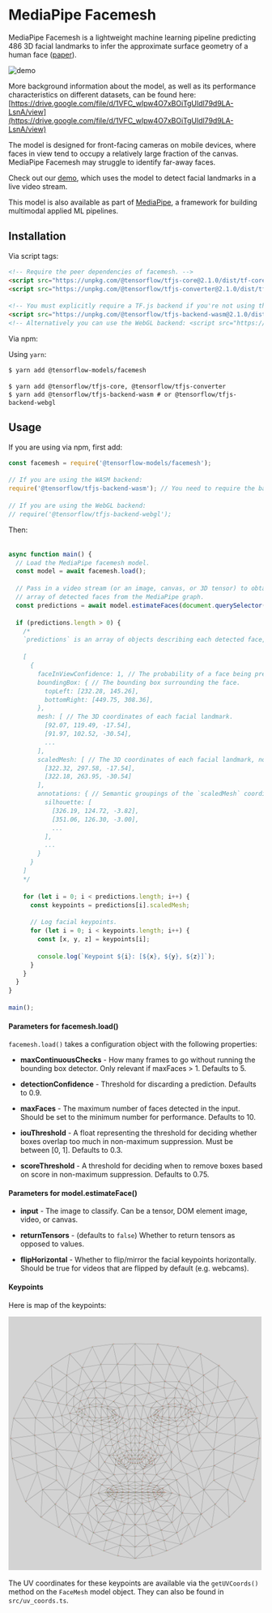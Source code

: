 # MediaPipe Facemesh

MediaPipe Facemesh is a lightweight machine learning pipeline predicting 486 3D facial landmarks to infer the approximate surface geometry of a human face ([paper](https://arxiv.org/pdf/1907.06724.pdf)).

<img src="demo.gif" alt="demo" style="width: 640px;"/>

More background information about the model, as well as its performance characteristics on different datasets, can be found here: [https://drive.google.com/file/d/1VFC_wIpw4O7xBOiTgUldl79d9LA-LsnA/view](https://drive.google.com/file/d/1VFC_wIpw4O7xBOiTgUldl79d9LA-LsnA/view)

The model is designed for front-facing cameras on mobile devices, where faces in view tend to occupy a relatively large fraction of the canvas. MediaPipe Facemesh may struggle to identify far-away faces.

Check out our [demo](https://storage.googleapis.com/tfjs-models/demos/facemesh/index.html), which uses the model to detect facial landmarks in a live video stream.

This model is also available as part of [MediaPipe](https://github.com/google/mediapipe/tree/master/mediapipe/models), a
framework for building multimodal applied ML pipelines.

## Installation

Via script tags:

```html
<!-- Require the peer dependencies of facemesh. -->
<script src="https://unpkg.com/@tensorflow/tfjs-core@2.1.0/dist/tf-core.js"></script>
<script src="https://unpkg.com/@tensorflow/tfjs-converter@2.1.0/dist/tf-converter.js"></script>

<!-- You must explicitly require a TF.js backend if you're not using the tfs union bundle. -->
<script src="https://unpkg.com/@tensorflow/tfjs-backend-wasm@2.1.0/dist/tf-backend-wasm.js"></script>
<!-- Alternatively you can use the WebGL backend: <script src="https://unpkg.com/@tensorflow/tfjs-backend-webgl@2.1.0/dist/tf-backend-webgl.js"></script> -->
```

Via npm:

Using `yarn`:

    $ yarn add @tensorflow-models/facemesh

    $ yarn add @tensorflow/tfjs-core, @tensorflow/tfjs-converter
    $ yarn add @tensorflow/tfjs-backend-wasm # or @tensorflow/tfjs-backend-webgl

## Usage

If you are using via npm, first add:

```js
const facemesh = require('@tensorflow-models/facemesh');

// If you are using the WASM backend:
require('@tensorflow/tfjs-backend-wasm'); // You need to require the backend explicitly because facemesh itself does not

// If you are using the WebGL backend:
// require('@tensorflow/tfjs-backend-webgl');
```

Then:

```js

async function main() {
  // Load the MediaPipe facemesh model.
  const model = await facemesh.load();

  // Pass in a video stream (or an image, canvas, or 3D tensor) to obtain an
  // array of detected faces from the MediaPipe graph.
  const predictions = await model.estimateFaces(document.querySelector("video"));

  if (predictions.length > 0) {
    /*
    `predictions` is an array of objects describing each detected face, for example:

    [
      {
        faceInViewConfidence: 1, // The probability of a face being present.
        boundingBox: { // The bounding box surrounding the face.
          topLeft: [232.28, 145.26],
          bottomRight: [449.75, 308.36],
        },
        mesh: [ // The 3D coordinates of each facial landmark.
          [92.07, 119.49, -17.54],
          [91.97, 102.52, -30.54],
          ...
        ],
        scaledMesh: [ // The 3D coordinates of each facial landmark, normalized.
          [322.32, 297.58, -17.54],
          [322.18, 263.95, -30.54]
        ],
        annotations: { // Semantic groupings of the `scaledMesh` coordinates.
          silhouette: [
            [326.19, 124.72, -3.82],
            [351.06, 126.30, -3.00],
            ...
          ],
          ...
        }
      }
    ]
    */

    for (let i = 0; i < predictions.length; i++) {
      const keypoints = predictions[i].scaledMesh;

      // Log facial keypoints.
      for (let i = 0; i < keypoints.length; i++) {
        const [x, y, z] = keypoints[i];

        console.log(`Keypoint ${i}: [${x}, ${y}, ${z}]`);
      }
    }
  }
}

main();

```

#### Parameters for facemesh.load()

`facemesh.load()` takes a configuration object with the following properties:

* **maxContinuousChecks** - How many frames to go without running the bounding box detector. Only relevant if maxFaces > 1. Defaults to 5.

* **detectionConfidence** - Threshold for discarding a prediction. Defaults to 0.9.

* **maxFaces** - The maximum number of faces detected in the input. Should be set to the minimum number for performance. Defaults to 10.

* **iouThreshold** - A float representing the threshold for deciding whether boxes overlap too much in non-maximum suppression. Must be between [0, 1]. Defaults to 0.3.

* **scoreThreshold** - A threshold for deciding when to remove boxes based on score in non-maximum suppression. Defaults to 0.75.

#### Parameters for model.estimateFace()

* **input** - The image to classify. Can be a tensor, DOM element image, video, or canvas.

* **returnTensors** - (defaults to `false`) Whether to return tensors as opposed to values.

* **flipHorizontal** - Whether to flip/mirror the facial keypoints horizontally. Should be true for videos that are flipped by default (e.g. webcams).

#### Keypoints

Here is map of the keypoints:

<img src="mesh_map.jpg" alt="keypoints_map" style="width: 500px; height: 500px">

The UV coordinates for these keypoints are available via the `getUVCoords()` method on the `FaceMesh` model object. They can also be found in `src/uv_coords.ts`.
